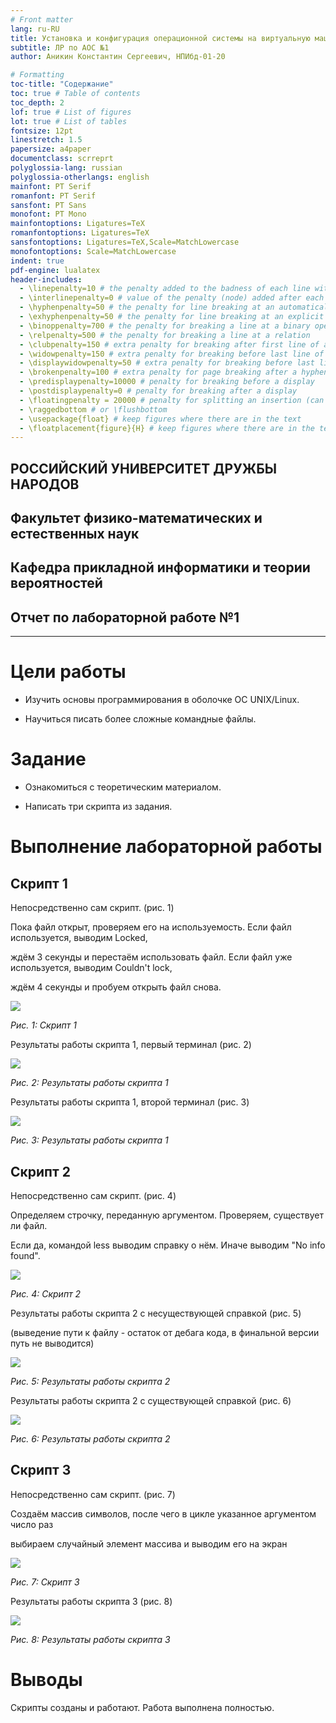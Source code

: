 ```yaml
---
# Front matter
lang: ru-RU
title: Установка и конфигурация операционной системы на виртуальную машину
subtitle: ЛР по АОС №1
author: Аникин Константин Сергеевич, НПИбд-01-20

# Formatting
toc-title: "Содержание"
toc: true # Table of contents
toc_depth: 2
lof: true # List of figures
lot: true # List of tables
fontsize: 12pt
linestretch: 1.5
papersize: a4paper
documentclass: scrreprt
polyglossia-lang: russian
polyglossia-otherlangs: english
mainfont: PT Serif
romanfont: PT Serif
sansfont: PT Sans
monofont: PT Mono
mainfontoptions: Ligatures=TeX
romanfontoptions: Ligatures=TeX
sansfontoptions: Ligatures=TeX,Scale=MatchLowercase
monofontoptions: Scale=MatchLowercase
indent: true
pdf-engine: lualatex
header-includes:
  - \linepenalty=10 # the penalty added to the badness of each line within a paragraph (no associated penalty node) Increasing the value makes tex try to have fewer lines in the paragraph.
  - \interlinepenalty=0 # value of the penalty (node) added after each line of a paragraph.
  - \hyphenpenalty=50 # the penalty for line breaking at an automatically inserted hyphen
  - \exhyphenpenalty=50 # the penalty for line breaking at an explicit hyphen
  - \binoppenalty=700 # the penalty for breaking a line at a binary operator
  - \relpenalty=500 # the penalty for breaking a line at a relation
  - \clubpenalty=150 # extra penalty for breaking after first line of a paragraph
  - \widowpenalty=150 # extra penalty for breaking before last line of a paragraph
  - \displaywidowpenalty=50 # extra penalty for breaking before last line before a display math
  - \brokenpenalty=100 # extra penalty for page breaking after a hyphenated line
  - \predisplaypenalty=10000 # penalty for breaking before a display
  - \postdisplaypenalty=0 # penalty for breaking after a display
  - \floatingpenalty = 20000 # penalty for splitting an insertion (can only be split footnote in standard LaTeX)
  - \raggedbottom # or \flushbottom
  - \usepackage{float} # keep figures where there are in the text
  - \floatplacement{figure}{H} # keep figures where there are in the text
---
```


## **РОССИЙСКИЙ УНИВЕРСИТЕТ ДРУЖБЫ НАРОДОВ**

## **Факультет физико-математических и естественных наук**

## **Кафедра прикладной информатики и теории вероятностей**

## **Отчет по лабораторной работе №1**

---

# Цели работы

- Изучить основы программирования в оболочке ОС UNIX/Linux. 

- Научиться писать более сложные командные файлы.


# Задание

- Ознакомиться с теоретическим материалом.

- Написать три скрипта из задания.

# Выполнение лабораторной работы

## Скрипт 1

Непосредственно сам скрипт. (рис. 1)

Пока файл открыт, проверяем его на используемость. Если файл используется, выводим Locked,

ждём 3 секунды и перестаём использовать файл. Если файл уже используется, выводим Couldn't lock,

ждём 4 секунды и пробуем открыть файл снова.

![](https://raw.githubusercontent.com/RituLiot/os-13/main/images/11.png)

*Рис. 1: Скрипт 1*

Результаты работы скрипта 1, первый терминал (рис. 2)

![](https://raw.githubusercontent.com/RituLiot/os-13/main/images/12.png)

*Рис. 2: Результаты работы скрипта 1*

Результаты работы скрипта 1, второй терминал (рис. 3)

![](https://raw.githubusercontent.com/RituLiot/os-13/main/images/13.png)

*Рис. 3: Результаты работы скрипта 1*

## Скрипт 2

Непосредственно сам скрипт. (рис. 4)

Определяем строчку, переданную аргументом. Проверяем, существует ли файл.

Если да, командой less выводим справку о нём. Иначе выводим "No info found".

![](https://raw.githubusercontent.com/RituLiot/os-13/main/images/21.png)

*Рис. 4: Скрипт 2*

Результаты работы скрипта 2 с несуществующей справкой (рис. 5)

(выведение пути к файлу - остаток от дебага кода, в финальной версии путь не выводится)

![](https://raw.githubusercontent.com/RituLiot/os-13/main/images/22.png)

*Рис. 5: Результаты работы скрипта 2*

Результаты работы скрипта 2 с существующей справкой (рис. 6)

![](https://raw.githubusercontent.com/RituLiot/os-13/main/images/23.png)

*Рис. 6: Результаты работы скрипта 2*

## Скрипт 3

Непосредственно сам скрипт. (рис. 7)

Создаём массив символов, после чего в цикле указанное аргументом число раз

выбираем случайный элемент массива и выводим его на экран

![](https://raw.githubusercontent.com/RituLiot/os-13/main/images/31.png)

*Рис. 7: Скрипт 3*

Результаты работы скрипта 3 (рис. 8)

![](https://raw.githubusercontent.com/RituLiot/os-13/main/images/32.png)

*Рис. 8: Результаты работы скрипта 3*

# Выводы

Скрипты созданы и работают. Работа выполнена полностью.
